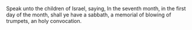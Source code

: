 Speak unto the children of Israel, saying, In the seventh month, in the first day of the month, shall ye have a sabbath, a memorial of blowing of trumpets, an holy convocation.
